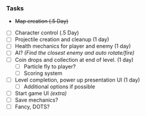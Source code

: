 ### Tasks
- ~~Map creation (.5 Day)~~
- [ ] Character control (.5 Day)
- [ ] Projectile creation and cleanup (1 day)
- [ ] Health mechanics for player and enemy (1 day)
- [ ] AI? _(Find the closest enemy and auto rotate/fire)_
- [ ] Coin drops and collection at end of level. (1 day)
	- [ ] Particle fly to player?
	- [ ] Scoring system
- [ ] Level completion, power up presentation UI (1 day)
	- [ ] Additional options if possible
- [ ] Start game UI _(extra)_
- [ ] Save mechanics?
- [ ] Fancy, DOTS?
